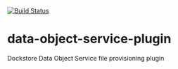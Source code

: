 [![Build Status](https://travis-ci.org/rjbautis/data-object-service-plugin.svg?branch=master)](https://travis-ci.org/rjbautis/data-object-service-plugin)


# data-object-service-plugin
Dockstore Data Object Service file provisioning plugin
